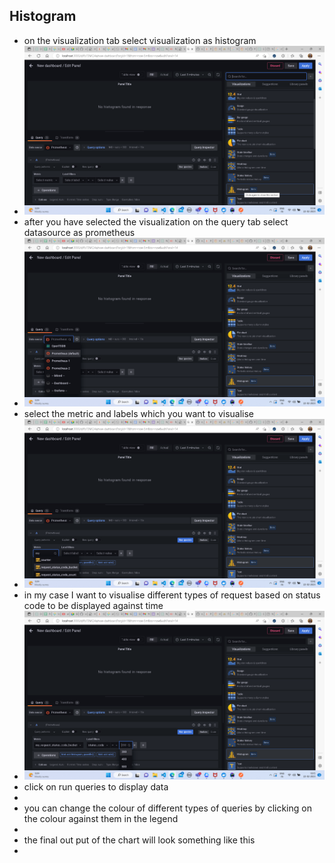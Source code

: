 ## Histogram
* on the visualization tab select visualization as histogram
* ![img_58.png](docs/img_58.png)
* after you have selected the visualization on the query tab select datasource as prometheus
* ![img_59.png](docs/img_59.png)
* select the metric and labels which you want to visualise
* ![img_62.png](docs/img_62.png)
* in my case I want to visualise different types of request based on status code to be displayed against time
* ![img_61.png](docs/img_61.png)
* click on run queries to display data
* 
* you can change the colour of different types of queries by clicking on the colour against them in the legend
* 
* the final out put of the chart will look something like this
*